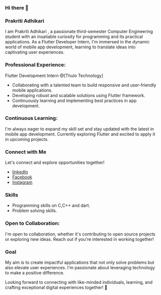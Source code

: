 ### Hi there 👋
### Prakriti Adhikari
I am Prakriti Adhikari , a passionate third-semester Computer Engineering student with an insatiable curiosity for programming and its practical applications. As a Flutter Developer Intern, I'm immersed in the dynamic world of mobile app development, learning to translate ideas into captivating user experiences.
### Professional Experience:
Flutter Development Intern @[Thulo Technology]
- Collaborating with a talented team to build responsive and user-friendly mobile applications.
- Developing robust and scalable solutions using Flutter framework.
- Continuously learning and implementing best practices in app development.
### Continuous Learning:
I'm always eager to expand my skill set and stay updated with the latest in mobile app development. Currently exploring Flutter and excited to apply it in upcoming projects. 
### Connect with Me 
Let's connect and explore opportunities together!
- [linkedIn](www.linkedin.com/in/prakriti-adhikari-30a138294)
- [Facebook](www.facebook.com/prakriti.adhikari.562)
- [Instagram](www.instagram.com/adhprakriti)
### Skills
- Programming skills on C,C++ and dart.
- Problem solving skills.
 ### Open to Collaboration:
I'm open to collaboration, whether it's contributing to open source projects or exploring new ideas. Reach out if you're interested in working together! 
  ### Goal
My aim is to create impactful applications that not only solve problems but also elevate user experiences. I'm passionate about leveraging technology to make a positive difference.

Looking forward to connecting with like-minded individuals, learning, and crafting exceptional digital experiences together! 🚀

